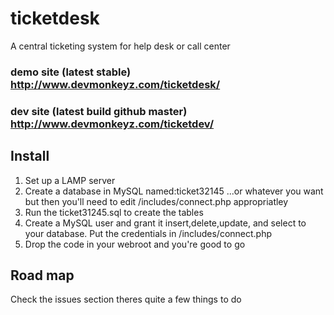 # ticketdesk
A central ticketing system for help desk or call center

### demo site (latest stable) http://www.devmonkeyz.com/ticketdesk/ 
### dev site (latest build github master) http://www.devmonkeyz.com/ticketdev/ 

## Install
1. Set up a LAMP server
2. Create a database in MySQL named:ticket32145 ...or whatever you want but then you'll need to edit /includes/connect.php appropriatley
3. Run the ticket31245.sql to create the tables
4. Create a MySQL user and grant it insert,delete,update, and select to your database. Put the credentials in /includes/connect.php
4. Drop the code in your webroot and you're good to go

## Road map
Check the issues section theres quite a few things to do
